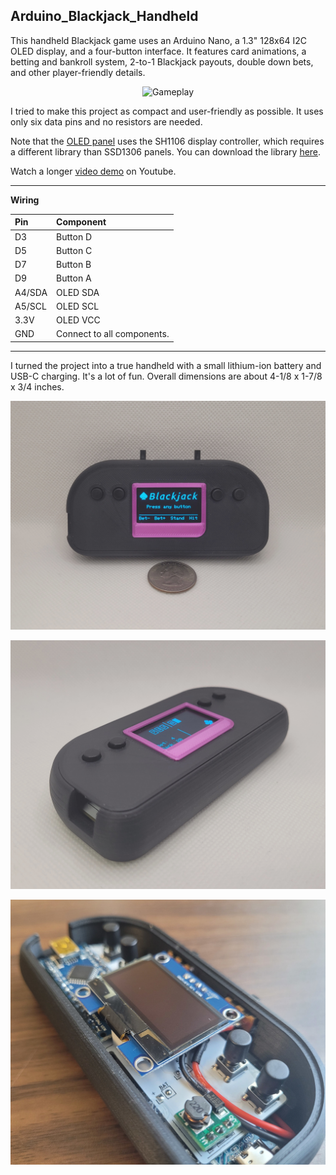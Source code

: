 ## Arduino_Blackjack_Handheld

This handheld Blackjack game uses an Arduino Nano, a 1.3" 128x64 I2C OLED display, and a four-button interface. It features card animations, a betting and bankroll system, 2-to-1 Blackjack payouts, double down bets, and other player-friendly details.

<p align="center"><img src="images/AG130_250px.gif" alt="Gameplay" /></p>

I tried to make this project as compact and user-friendly as possible. It uses only six data pins and no resistors are needed.

Note that the [OLED panel](https://www.sunfounder.com/products/1-3-iic-i2c-serial-128x64-ssh1106-oled-display-module) uses the SH1106 display controller, which requires a different library than SSD1306 panels. You can download the library [here](https://github.com/wonho-maker/Adafruit_SH1106).

Watch a longer [video demo](https://www.youtube.com/watch?v=bv6VOLqCWfE) on Youtube.

---

**Wiring**

| Pin    | Component                  |
|:-------|:---------------------------|
| D3     | Button D                   |
| D5     | Button C                   |
| D7     | Button B                   |
| D9     | Button A                   |
| A4/SDA | OLED SDA                   |
| A5/SCL | OLED SCL                   |
| 3.3V   | OLED VCC                   |
| GND    | Connect to all components. |

---

I turned the project into a true handheld with a small lithium-ion battery and USB-C charging. It's a lot of fun. Overall dimensions are about 4-1/8 x 1-7/8 x 3/4 inches.

<p align="center"><img src="images/AG130_front.jpg" alt="Front View" /></p>

<p align="center"><img src="images/AG130_side.jpg" alt="Side View" /></p>

<p align="center"><img src="images/AG130_inside.jpg" alt="Inside View" /></p>